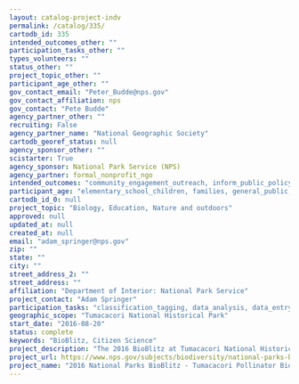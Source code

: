 ```yaml
---
layout: catalog-project-indv
permalink: /catalog/335/
cartodb_id: 335
intended_outcomes_other: ""
participation_tasks_other: ""
types_volunteers: ""
status_other: ""
project_topic_other: ""
participant_age_other: ""
gov_contact_email: "Peter_Budde@nps.gov"
gov_contact_affiliation: nps
gov_contact: "Pete Budde"
agency_partner_other: ""
recruiting: False
agency_partner_name: "National Geographic Society"
cartodb_georef_status: null
agency_sponsor_other: ""
scistarter: True
agency_sponsor: National Park Service (NPS)
agency_partner: formal_nonprofit_ngo
intended_outcomes: "community_engagement_outreach, inform_public_policy, io_education, operational_integration_use, research_advancement"
participant_age: "elementary_school_children, families, general_public, middle_school_children, targeted_group, teens"
cartodb_id_0: null
project_topic: "Biology, Education, Nature and outdoors"
approved: null
updated_at: null
created_at: null
email: "adam_springer@nps.gov"
zip: ""
state: ""
city: ""
street_address_2: ""
street_address: ""
affiliation: "Department of Interior: National Park Service"
project_contact: "Adam Springer"
participation_tasks: "classification_tagging, data_analysis, data_entry, finding_entities, identification, learning, observation, site_selection_description, specimen_sample_collection"
geographic_scope: "Tumacacori National Historical Park"
start_date: "2016-08-20"
status: complete
keywords: "BioBlitz, Citizen Science"
project_description: "The 2016 BioBlitz at Tumacacori National Historical Park will focus on the exploration of pollinator species."
project_url: https://www.nps.gov/subjects/biodiversity/national-parks-bioblitz.htm
project_name: "2016 National Parks BioBlitz - Tumacacori Pollinator BioBlitz"
---
```

